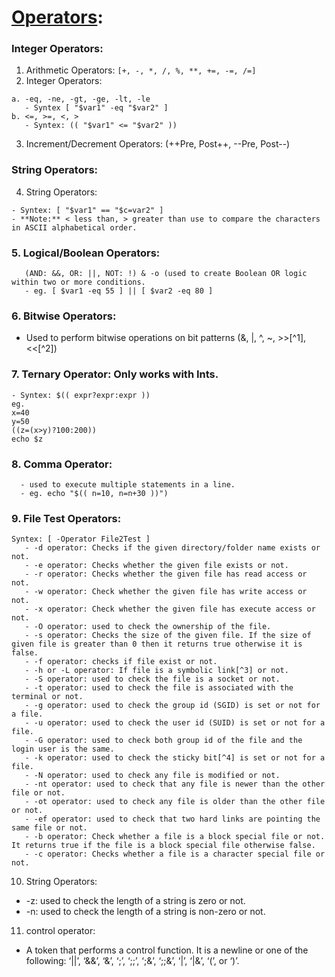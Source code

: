 # [Operators](https://tldp.org/LDP/abs/html/comparison-ops.html):
### Integer Operators:
1. Arithmetic Operators: ``` [+, -, *, /, %, **, +=, -=, /=] ```
2. Integer Operators: 
```
a. -eq, -ne, -gt, -ge, -lt, -le
   - Syntex [ "$var1" -eq "$var2" ]
b. <=, >=, <, >
   - Syntex: (( "$var1" <= "$var2" )) 
```
3. Increment/Decrement Operators: (++Pre, Post++, --Pre, Post--)

### String Operators:
4. String Operators: 
```(=, ==, !=, <, >) 
- Syntex: [ "$var1" == "$c=var2" ]
- **Note:** < less than, > greater than use to compare the characters in ASCII alphabetical order.
```

### 5. Logical/Boolean Operators:
```
   (AND: &&, OR: ||, NOT: !) & -o (used to create Boolean OR logic within two or more conditions. 
   - eg. [ $var1 -eq 55 ] || [ $var2 -eq 80 ]
```

### 6. Bitwise Operators:
  - Used to perform bitwise operations on bit patterns (&, |, ^, ~, >>[^1], <<[^2])
   
### 7. Ternary Operator: Only works with Ints.
   ```
   - Syntex: $(( expr?expr:expr ))
   eg.
   x=40
   y=50
   ((z=(x>y)?100:200))
   echo $z
   ```

### 8. Comma Operator: 
```
  - used to execute multiple statements in a line. 
  - eg. echo "$(( n=10, n=n+30 ))")
```

### 9. File Test Operators:
```
Syntex: [ -Operator File2Test ] 
   - -d operator: Checks if the given directory/folder name exists or not.
   - -e operator: Checks whether the given file exists or not.
   - -r operator: Checks whether the given file has read access or not.
   - -w operator: Check whether the given file has write access or not.
   - -x operator: Check whether the given file has execute access or not.
   - -O operator: used to check the ownership of the file.
   - -s operator: Checks the size of the given file. If the size of given file is greater than 0 then it returns true otherwise it is false.
   - -f operator: checks if file exist or not.
   - -h or -L operator: If file is a symbolic link[^3] or not.
   - -S operator: used to check the file is a socket or not. 
   - -t operator: used to check the file is associated with the terminal or not.
   - -g operator: used to check the group id (SGID) is set or not for a file.
   - -u operator: used to check the user id (SUID) is set or not for a file.
   - -G operator: used to check both group id of the file and the login user is the same. 
   - -k operator: used to check the sticky bit[^4] is set or not for a file.
   - -N operator: used to check any file is modified or not.
   - -nt operator: used to check that any file is newer than the other file or not. 
   - -ot operator: used to check any file is older than the other file or not.
   - -ef operator: used to check that two hard links are pointing the same file or not.
   - -b operator: Check whether a file is a block special file or not. It returns true if the file is a block special file otherwise false.
   - -c operator: Checks whether a file is a character special file or not.
```
10. String Operators:
   - -z: used to check the length of a string is zero or not.
   - -n: used to check the length of a string is non-zero or not. 


11. control operator:
- A token that performs a control function. It is a newline or one of the following: ‘||’, ‘&&’, ‘&’, ‘;’, ‘;;’, ‘;&’, ‘;;&’, ‘|’, ‘|&’, ‘(’, or ‘)’.
